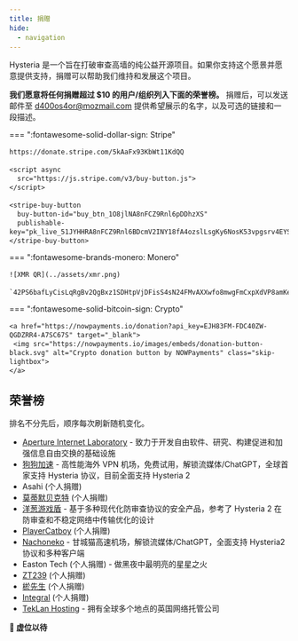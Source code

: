 ```yaml
---
title: 捐赠
hide:
  - navigation
---
```


Hysteria 是一个旨在打破审查高墙的纯公益开源项目。如果你支持这个愿景并愿意提供支持，捐赠可以帮助我们维持和发展这个项目。

**我们愿意将任何捐赠超过 $10 的用户/组织列入下面的荣誉榜。** 捐赠后，可以发送邮件至 d400os4or@mozmail.com 提供希望展示的名字，以及可选的链接和一段描述。

=== ":fontawesome-solid-dollar-sign: Stripe"

    https://donate.stripe.com/5kAaFx93KbWt11KdQQ

    <script async
      src="https://js.stripe.com/v3/buy-button.js">
    </script>

    <stripe-buy-button
      buy-button-id="buy_btn_1O8jlNA8nFCZ9Rnl6pDDhzXS"
      publishable-key="pk_live_51JYHHRA8nFCZ9Rnl6BDcmV2INY18fA4ozslLsgKy6NosK53vpgsrv4EYSUdTZz7OjpiXEi666dFjXsDCcv7phSUI00pJR4Z7Ee">
    </stripe-buy-button>

=== ":fontawesome-brands-monero: Monero"

    ![XMR QR](../assets/xmr.png)

    `42PS6bafLyCisLqRgBv2QgBxz1SDHtpVjDFisS4sN24FMvAXXwfo8mwgFmCxpXdVP8amKeT52FqPYPBVCH5pG9P54kSaUKr`

=== ":fontawesome-solid-bitcoin-sign: Crypto"

    <a href="https://nowpayments.io/donation?api_key=EJH83FM-FDC40ZW-QGDZRR4-A7SC67S" target="_blank">
     <img src="https://nowpayments.io/images/embeds/donation-button-black.svg" alt="Crypto donation button by NOWPayments" class="skip-lightbox">
    </a>

## 荣誉榜

排名不分先后，顺序每次刷新随机变化。

<div id="hof-start"></div>

- [Aperture Internet Laboratory](https://apernet.io/) - 致力于开发自由软件、研究、构建促进和加强信息自由交换的基础设施
- [狗狗加速](https://狗狗加速.com) - 高性能海外 VPN 机场，免费试用，解锁流媒体/ChatGPT，全球首家支持 Hysteria 协议，目前全面支持 Hysteria 2
- Asahi (个人捐赠)
- [莫蒂默贝克特](https://space.bilibili.com/152313349) (个人捐赠)
- [洋葱游戏盾](https://youxidun.vip/) - 基于多种现代化防审查协议的安全产品，参考了 Hysteria 2 在防审查和不稳定网络中传输优化的设计
- [PlayerCatboy](https://github.com/Catboy96) (个人捐赠)
- [Nachoneko](https://nacho.lol/) - 甘城猫高速机场，解锁流媒体/ChatGPT，全面支持 Hysteria2 协议和多种客户端
- Easton Tech (个人捐赠) - 做黑夜中最明亮的星星之火
- [ZT239](https://github.com/zhangtony239) (个人捐赠)
- [棜先生](https://bio.link/yuxiansheng) (个人捐赠)
- [Integral](https://integral.codeberg.page/about/) (个人捐赠)
- [TekLan Hosting](https://teklanhosting.co.uk) - 拥有全球多个地点的英国网络托管公司

**👀 虚位以待**

<script src="/javascripts/hof_rand.js"></script>
